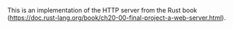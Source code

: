 This is an implementation of the HTTP server from the
Rust book (https://doc.rust-lang.org/book/ch20-00-final-project-a-web-server.html).